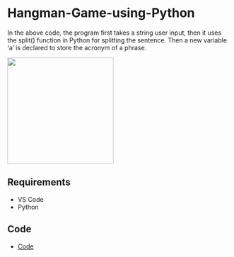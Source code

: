 # Hangman-Game-using-Python

In the above code, the program  first takes  a string user input, then it uses the split() function in Python for splitting the sentence. Then  a new variable ‘a’ is declared  to store the acronym of a phrase.

<img src="data/Screenshot 1april.png" height="240" >

## Requirements
* VS Code
* Python

## Code 

* [Code](code/main.py)
